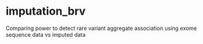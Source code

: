# imputation_brv
Comparing power to detect rare variant aggregate association using exome sequence data vs imputed data

